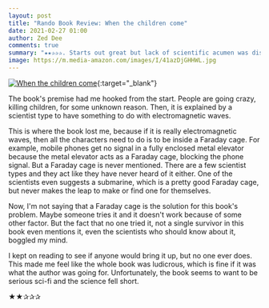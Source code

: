 ```yaml
---
layout: post
title: "Rando Book Review: When the children come"
date: 2021-02-27 01:00
author: Zed Dee
comments: true
summary: "★★✰✰✰. Starts out great but lack of scientific acumen was distracting."
image: https://m.media-amazon.com/images/I/41azDjGHHWL.jpg
---
```


[![When the children come](https://m.media-amazon.com/images/I/41azDjGHHWL.jpg)](https://www.amazon.com/When-children-come-Barry-Kirwan-ebook/dp/B08LXFB9ZR){:target="_blank"}

The book's premise had me hooked from the start. People are going crazy, killing children, for some unknown reason. Then, it is explained by a scientist type to have something to do with electromagnetic waves.

This is where the book lost me, because if it is really electromagnetic waves, then all the characters need to do is to be inside a Faraday cage. For example, mobile phones get no signal in a fully enclosed metal elevator because the metal elevator acts as a Faraday cage, blocking the phone signal. But a Faraday cage is never mentioned. There are a few scientist types and they act like they have never heard of it either. One of the scientists even suggests a submarine, which is a pretty good Faraday cage, but never makes the leap to make or find one for themselves.

Now, I'm not saying that a Faraday cage is the solution for this book's problem. Maybe someone tries it and it doesn't work because of some other factor. But the fact that no one tried it, not a single survivor in this book even mentions it, even the scientists who should know about it, boggled my mind.

I kept on reading to see if anyone would bring it up, but no one ever does. This made me feel like the whole book was ludicrous, which is fine if it was what the author was going for. Unfortunately, the book seems to want to be serious sci-fi and the science fell short.

★★✰✰✰
